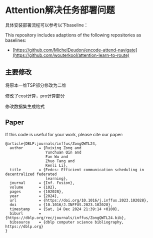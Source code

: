 # Attention解决任务部署问题 

具体安装部署流程可以参考以下baseline：

This repository includes adaptions of the following repositories as baselines:
* [https://github.com/MichelDeudon/encode-attend-navigate](https://github.com/wouterkool/attention-learn-to-route)


## 主要修改

将原本一维TSP部分修改为二维

修改了cost计算，pro计算部分

修改数据集生成格式



## Paper
If this code is useful for your work, please cite our paper:

```
@article{DBLP:journals/inffus/ZongQWTL24,
  author       = {Ruixing Zong and
                  Yunchuan Qin and
                  Fan Wu and
                  Zhuo Tang and
                  Kenli Li},
  title        = {Fedcs: Efficient communication scheduling in decentralized federated
                  learning},
  journal      = {Inf. Fusion},
  volume       = {102},
  pages        = {102028},
  year         = {2024},
  url          = {https://doi.org/10.1016/j.inffus.2023.102028},
  doi          = {10.1016/J.INFFUS.2023.102028},
  timestamp    = {Sat, 14 Dec 2024 21:39:14 +0100},
  biburl       = {https://dblp.org/rec/journals/inffus/ZongQWTL24.bib},
  bibsource    = {dblp computer science bibliography, https://dblp.org}
}
``` 


